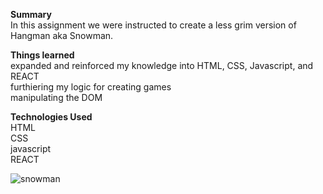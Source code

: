  <strong>Summary</strong><br/>
In this assignment we were instructed to create a less grim version of Hangman aka Snowman.

<strong>Things learned</strong><br/>
expanded and reinforced my knowledge into HTML, CSS, Javascript, and REACT<br/>
furthiering my logic for creating games<br/>
manipulating the DOM<br/>

<strong>Technologies Used</strong><br/>
HTML<br/>
CSS<br/>
javascript<br/>
REACT<br/>

![snowman](https://user-images.githubusercontent.com/44300521/49702051-44b8f780-fbc2-11e8-928b-7bafec5df38a.gif)
